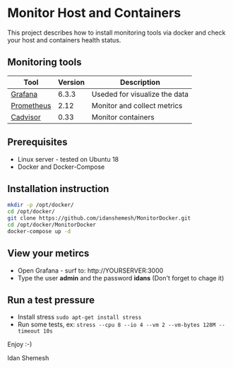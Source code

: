 # Monitor Host and Containers 

This project describes how to install monitoring tools via docker and check your host and containers health status.

## Monitoring tools
| Tool | Version |Description | 
|------|---------|------------|
| [Grafana](https://grafana.com) | 6.3.3 | Useded for visualize the data |
| [Prometheus](https://prometheus.io) | 2.12 |Monitor and collect metrics |
| [Cadvisor](https://github.com/google/cadvisor) | 0.33 |Monitor containers |

## Prerequisites
* Linux server - tested on Ubuntu 18
* Docker and Docker-Compose

## Installation instruction
```sh
mkdir -p /opt/docker/
cd /opt/docker/
git clone https://github.com/idanshemesh/MonitorDocker.git
cd /opt/docker/MonitorDocker
docker-compose up -d
```
## View your metircs
* Open Grafana - surf to: http://YOURSERVER:3000
* Type the user **admin** and the password **idans**  (Don't forget to chage it)

## Run a test pressure
* Install stress
``
sudo apt-get install stress
``
* Run some tests, ex: 
``
stress --cpu 8 --io 4 --vm 2 --vm-bytes 128M --timeout 10s
``

Enjoy :-)

Idan Shemesh
